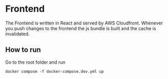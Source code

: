 # Frontend
The Frontend is written in React and served by AWS Cloudfront. Whenever you push changes to the frontend 
the js bundle is built and the cache is invalidated.

## How to run

Go to the root folder and run

```
docker compose -f docker-compose.dev.yml up
```
